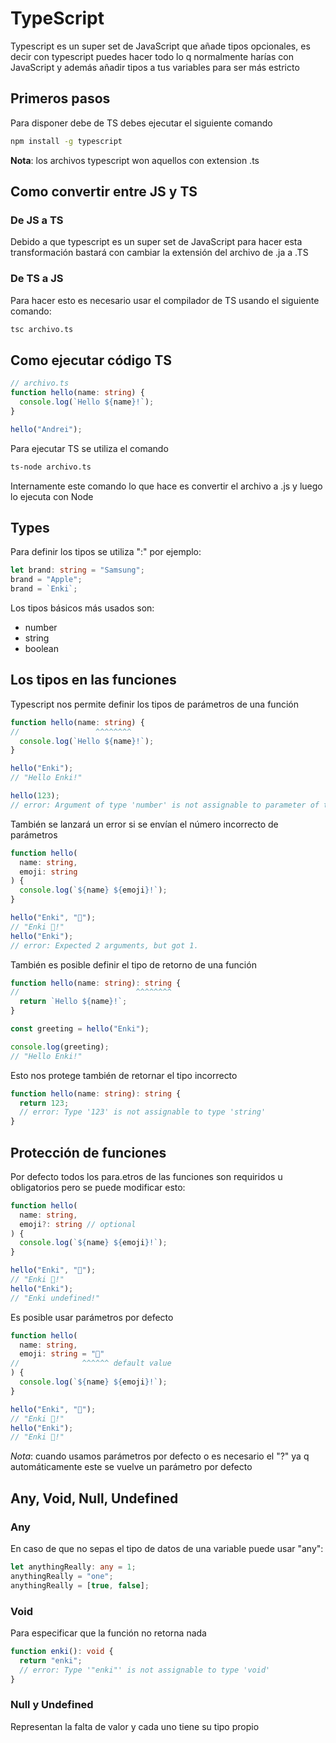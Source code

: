 # TypeScript

 Typescript es un super set de JavaScript que añade tipos opcionales, es decir con typescript puedes hacer todo lo q normalmente harías con JavaScript y además añadir tipos a tus variables para ser más estricto

## Primeros pasos

Para disponer debe de TS debes ejecutar el siguiente comando

```sh
npm install -g typescript
```

**Nota**: los archivos typescript won aquellos con extension .ts

## Como convertir entre JS y TS

### De JS a TS

Debido a que typescript es un super set de JavaScript para hacer esta transformación bastará con cambiar la extensión del archivo de .ja a .TS

### De TS a JS

Para hacer esto es necesario usar el compilador de TS usando el siguiente comando:

```sh
tsc archivo.ts
```

## Como ejecutar código TS

```ts
// archivo.ts
function hello(name: string) {
  console.log(`Hello ${name}!`);
}

hello("Andrei");
```

Para ejecutar TS se utiliza el comando

```sh
ts-node archivo.ts
```

Internamente este comando lo que hace es convertir el archivo a .js y luego lo ejecuta con Node

## Types

Para definir los tipos se utiliza ":" por ejemplo:

```ts
let brand: string = "Samsung";
brand = "Apple";
brand = `Enki`;
```

Los tipos básicos más usados son:

- number
- string
- boolean

## Los tipos en las funciones

Typescript nos permite definir los tipos de parámetros de una función

```ts
function hello(name: string) {
//                 ^^^^^^^^
  console.log(`Hello ${name}!`);
}

hello("Enki");
// "Hello Enki!"

hello(123);
// error: Argument of type 'number' is not assignable to parameter of type 'string'.

```

También se lanzará un error si se envían el número incorrecto de parámetros

```ts
function hello(
  name: string,
  emoji: string
) {
  console.log(`${name} ${emoji}!`);
}

hello("Enki", "👋");
// "Enki 👋!"
hello("Enki");
// error: Expected 2 arguments, but got 1.
```

También es posible definir el tipo de retorno de una función

```ts
function hello(name: string): string {
//                          ^^^^^^^^
  return `Hello ${name}!`;
}

const greeting = hello("Enki");

console.log(greeting);
// "Hello Enki!"
```

Esto nos protege también de retornar el tipo incorrecto

```ts
function hello(name: string): string {
  return 123;
  // error: Type '123' is not assignable to type 'string'
}
```

## Protección de funciones

Por defecto todos los para.etros de las funciones son requiridos u obligatorios
pero se puede modificar esto:

```ts
function hello(
  name: string,
  emoji?: string // optional
) {
  console.log(`${name} ${emoji}!`);
}

hello("Enki", "👋");
// "Enki 👋!"
hello("Enki");
// "Enki undefined!"
```

Es posible usar parámetros por defecto

```ts
function hello(
  name: string,
  emoji: string = "💚"
//              ^^^^^^ default value
) {
  console.log(`${name} ${emoji}!`);
}

hello("Enki", "👋");
// "Enki 👋!"
hello("Enki");
// "Enki 💚!"
```

*Nota*: cuando usamos parámetros por defecto o es necesario el "?" ya q automáticamente este se vuelve un parámetro por defecto

## Any, Void, Null, Undefined

### Any
 En caso de que no sepas el tipo de datos de una variable puede usar "any":

```ts
let anythingReally: any = 1;
anythingReally = "one";
anythingReally = [true, false];
```

### Void

Para especificar que la función no retorna nada

```ts
function enki(): void {
  return "enki";
  // error: Type '"enki"' is not assignable to type 'void'
}
```

### Null y Undefined 

Representan la falta de valor y cada uno tiene su tipo propio
